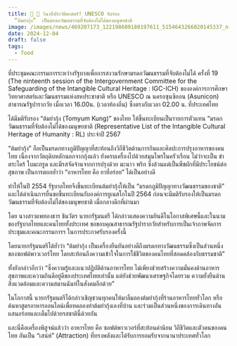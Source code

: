 ```yaml
---
title: 🍲 🦐 วินาทีประวัติศาสตร์! UNESCO รับรอง
  “ต้มยำกุ้ง”  เป็นมรดกวัฒนธรรมที่จับต้องไม่ได้ของมนุษยชาติ
image: /images/news/469207173_122198609180197611_5154643266020145337_n-1-.jpg
date: 2024-12-04
draft: false
tags:
  - food
---
```

ที่ประชุมคณะกรรมการระหว่างรัฐบาลเพื่อการสงวนรักษามรดกวัฒนธรรมที่จับต้องไม่ได้ ครั้งที่ 19 (The ninteenth session of the Intergovernment Committee for the Safeguarding of the Intangible Cultural Heritage : IGC-ICH) ขององค์การการศึกษา วิทยาศาสตร์และวัฒนธรรมแห่งสหประชาชาติ หรือ UNESCO ณ นครอซุนซิออน (Asunicon) สาธารณรัฐปารากวัย เมื่อเวลา 16.00น. (เวลาท้องถิ่น) ซึ่งตรงกับเวลา 02.00 น. ที่ประเทศไทย



ได้มีมติรับรอง “ต้มยำกุ้ง (Tomyum Kung)” ของไทย ให้ขึ้นทะเบียนเป็นรายการตัวแทน “มรดกวัฒนธรรมที่จับต้องไม่ได้ของมนุษยชาติ (Representative List of the Intangible Cultural Heritage of Humanity : RL) ประจำปี 2567



“ต้มยำกุ้ง” ถือเป็นมรดกทางภูมิปัญญาที่สะท้อนถึงวิถีชีวิตด้านการกินและศิลปะการปรุงอาหารของคนไทย เนื่องจากวัตถุดิบหลักนอกจากกุ้งแล้ว ยังครบเครื่องไปด้วยสมุนไพรในครัวเรือน ไม่ว่าจะเป็น ข่า ตระไคร้ ใบมะกรูด และมีรสจัดจ้านจากการปรุงด้วย มะนาว พริก ซึ่งล้วนแต่เป็นพืชผักที่มีประโยชน์ต่อสุขภาพ เป็นการตอกย้ำว่า “อาหารไทย คือ ยาที่อร่อย” ได้เป็นอย่างดี



ทำให้ในปี 2554 รัฐบาลไทยจึงขึ้นทะเบียนต้มยำกุ้งให้เป็น “มรดกภูมิปัญญาทางวัฒนธรรมของชาติ” และได้ดำเนินการยื่นขอขึ้นทะเบียนกับองค์การยูเนสโกในปี 2564 ก่อนจะมีมติรับรองให้เป็นมรดกวัฒนธรรมที่จับต้องไม่ได้ของมนุษยชาติ เมื่อกลางดึกที่ผ่านมา



โดย นางสาวแพทองธาร ชินวัตร นายกรัฐมนตรี ได้กล่าวแสดงความยินดีในโอกาสพิเศษนี้และในนามของรัฐบาลไทยและคนไทยทั้งประเทศ ขอขอบคุณสาธารณรัฐปารากวัยสำหรับการเป็นเจ้าภาพจัดการประชุมและคณะกรรมการฯ ในการประกาศรับรองครั้งนี้



โดยนายกรัฐมนตรีได้ย้ำว่า “ต้มยำกุ้ง เป็นเครื่องยืนยันอย่างดีถึงมรดกทางวัฒนธรรมซึ่งเป็นส่วนหนึ่งของซอฟต์พาวเวอร์ไทย โดยสะท้อนถึงความเข้าใจในการใช้ชีวิตของคนไทยที่สอดคล้องกับธรรมชาติ” 



ทั้งยังกล่าวอีกว่า “ซึ่งความรู้และแนวปฏิบัติด้านอาหารไทย ไม่เพียงช่วยสร้างความมั่นคงด้านอาหาร สุขภาพและความกินดีอยู่ดีของประเทศไทยเท่านั้น แต่ยังช่วยพัฒนาเศรษฐกิจโดยรวม ความยั่งยืนด้านสิ่งแวดล้อมและความสมานฉันท์ในสังคมอีกด้วย”



ในโอกาสนี้ นายกรัฐมนตรีได้กล่าวเชิญชวนทุกคนให้มาลิ้มลองต้มยำกุ้งที่ร้านอาหารไทยทั่วโลก หรือค้นหาสูตรอาหารออนไลน์เพื่อทดลองทำต้มยำกุ้งเองที่บ้าน และร่วมเป็นส่วนหนึ่งของการเดินทางอันแสนอร่อยและเต็มไปด้วยรสชาตินี้ด้วยกัน



และนี่คือเครื่องพิสูจน์แล้วว่า อาหารไทย คือ ซอฟต์พาวเวอร์ที่สะท้อนค่านิยม วิถีชีวิตและตัวตนของคนไทย อันเป็น “เสน่ห์” (Attraction) ที่ทรงพลังและได้รับการยอมรับจากนานาประเทศทั่วโลก
